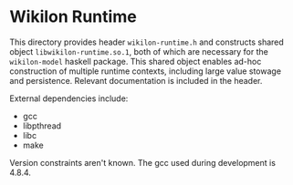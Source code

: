 
# Wikilon Runtime

This directory provides header `wikilon-runtime.h` and constructs shared object `libwikilon-runtime.so.1`, both of which are necessary for the `wikilon-model` haskell package. This shared object enables ad-hoc construction of multiple runtime contexts, including large value stowage and persistence. Relevant documentation is included in the header.

External dependencies include:

* gcc
* libpthread
* libc
* make

Version constraints aren't known. The gcc used during development is 4.8.4. 

